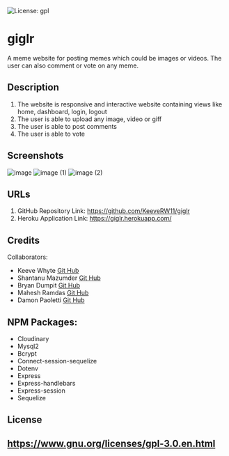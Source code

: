 ![License: gpl](https://img.shields.io/static/v1?label=license&message=gpl&color=green)

# giglr
 A meme website for posting memes which could be images or videos. The user can also comment or vote on any meme.

## Description
1) The website is responsive and interactive website containing views like home, dashboard, login, logout
2) The user is able to upload any image, video or giff
3) The user is able to post comments
4) The user is able to vote

## Screenshots
![image](https://user-images.githubusercontent.com/109004012/195243169-d6c7a4a2-45a5-42ee-a67d-5e2523631574.png)
![image (1)](https://user-images.githubusercontent.com/109004012/195243174-5cc0ca7e-83b4-4e20-aab2-d2de6b797879.png)
![image (2)](https://user-images.githubusercontent.com/109004012/195243172-19a5955e-1483-41e3-a701-42530c927e90.png)

## URLs
1) GitHub Repository Link: https://github.com/KeeveRW11/giglr
2) Heroku Application Link: https://giglr.herokuapp.com/

## Credits

Collaborators:
- Keeve Whyte [Git Hub](https://github.com/KeeveRW11)
- Shantanu Mazumder [Git Hub](https://github.com/ShawnMaz)
- Bryan Dumpit  [Git Hub](https://github.com/Bryandumpit)
- Mahesh Ramdas [Git Hub](https://github.com/maheshramdas)
- Damon Paoletti [Git Hub](https://github.com/DamonPaoletti)

## NPM Packages:
- Cloudinary 
- Mysql2  
- Bcrypt
- Connect-session-sequelize
- Dotenv
- Express
- Express-handlebars
- Express-session
- Sequelize


## License
https://www.gnu.org/licenses/gpl-3.0.en.html
---


